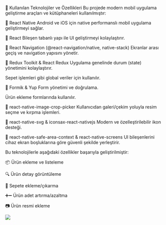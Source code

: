 🧰 Kullanılan Teknolojiler ve Özellikleri
Bu projede modern mobil uygulama geliştirme araçları ve kütüphaneleri kullanılmıştır:

🔷 React Native
Android ve iOS için native performanslı mobil uygulama geliştirmeyi sağlar.

🔷 React
Bileşen tabanlı yapı ile UI geliştirmeyi kolaylaştırır.

🔷 React Navigation (@react-navigation/native, native-stack)
Ekranlar arası geçiş ve navigation yapısını yönetir.

🔷 Redux Toolkit & React Redux
Uygulama genelinde durum (state) yönetimini kolaylaştırır.

Sepet işlemleri gibi global veriler için kullanılır.

🔷 Formik & Yup
Form yönetimi ve doğrulama.

Ürün ekleme formlarında kullanılır.

🔷 react-native-image-crop-picker
Kullanıcıdan galeri/çekim yoluyla resim seçme ve kırpma işlemleri.

🔷 react-native-svg & iconsax-react-nativejs
Modern ve özelleştirilebilir ikon desteği.

🔷 react-native-safe-area-context & react-native-screens
UI bileşenlerini cihaz ekran boşluklarına göre güvenli şekilde yerleştirir.

Bu teknolojilerle aşağıdaki özellikler başarıyla geliştirilmiştir:

📦 Ürün ekleme ve listeleme

🔍 Ürün detay görüntüleme

🛒 Sepete ekleme/çıkarma

➕➖ Ürün adet artırma/azaltma

📷 Ürün resmi ekleme


![](https://github.com/Rasime-Dumlupunar/Redux-Toolkit-RN/blob/main/redux-toolkit.gif)
